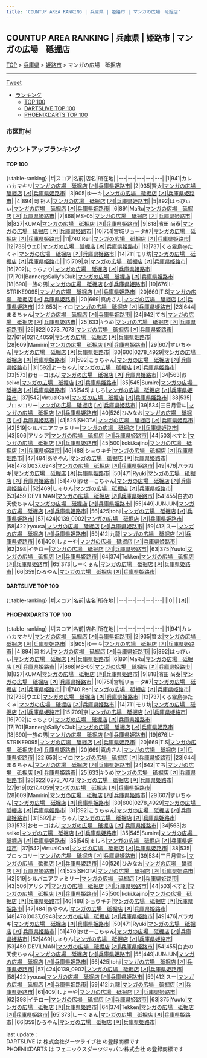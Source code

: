 ```yaml
---
title: 'COUNTUP AREA RANKING | 兵庫県 | 姫路市 | マンガの広場　砥掘店'
---
```

## COUNTUP AREA RANKING | 兵庫県 | 姫路市 | マンガの広場　砥掘店

[TOP](/darts/rank/) > [兵庫県](/darts/rank/兵庫県/) > [姫路市](/darts/rank/兵庫県/姫路市/) > マンガの広場　砥掘店

___

<a href="https://twitter.com/share?ref_src=twsrc%5Etfw" data-text="COUNTUP AREA RANKING | 兵庫県姫路市マンガの広場　砥掘店" class="twitter-share-button" data-hashtags="DARTSLIVE,PHOENIXDARTS,darts,ダーツ" data-show-count="false">Tweet</a>

* [ランキング](#カウントアップランキング)
    * [TOP 100](#top-100)
    * [DARTSLIVE TOP 100](#dartslive-top-100)
    * [PHOENIXDARTS TOP 100](#phoenixdarts-top-100)

### 市区町村

<ul>

</ul>

### カウントアップランキング

#### TOP 100



{:.table-ranking}
|#|スコア|名前|店名|所在地|
|---|---|---|---|---|
|1|941|<span class="rank-name-pd">カレハカマキリ</span>|<a href="/darts/rank/shops/80561.html">マンガの広場　砥掘店</a> <a href="https://vs.phoenixdarts.com/jp/shop/shopDetailInfo/s_80561?s_seq=80561">[↗]</a>|<a href="/darts/rank/兵庫県/姫路市">兵庫県姫路市</a>|
|2|935|<span class="rank-name-pd">賢太</span>|<a href="/darts/rank/shops/80561.html">マンガの広場　砥掘店</a> <a href="https://vs.phoenixdarts.com/jp/shop/shopDetailInfo/s_80561?s_seq=80561">[↗]</a>|<a href="/darts/rank/兵庫県/姫路市">兵庫県姫路市</a>|
|3|905|<span class="rank-name-pd">ゆーキ</span>|<a href="/darts/rank/shops/80561.html">マンガの広場　砥掘店</a> <a href="https://vs.phoenixdarts.com/jp/shop/shopDetailInfo/s_80561?s_seq=80561">[↗]</a>|<a href="/darts/rank/兵庫県/姫路市">兵庫県姫路市</a>|
|4|894|<span class="rank-name-pd">岡 裕人</span>|<a href="/darts/rank/shops/80561.html">マンガの広場　砥掘店</a> <a href="https://vs.phoenixdarts.com/jp/shop/shopDetailInfo/s_80561?s_seq=80561">[↗]</a>|<a href="/darts/rank/兵庫県/姫路市">兵庫県姫路市</a>|
|5|892|<span class="rank-name-pd">はっぴぃぃ</span>|<a href="/darts/rank/shops/80561.html">マンガの広場　砥掘店</a> <a href="https://vs.phoenixdarts.com/jp/shop/shopDetailInfo/s_80561?s_seq=80561">[↗]</a>|<a href="/darts/rank/兵庫県/姫路市">兵庫県姫路市</a>|
|6|891|<span class="rank-name-pd">MaRu</span>|<a href="/darts/rank/shops/80561.html">マンガの広場　砥掘店</a> <a href="https://vs.phoenixdarts.com/jp/shop/shopDetailInfo/s_80561?s_seq=80561">[↗]</a>|<a href="/darts/rank/兵庫県/姫路市">兵庫県姫路市</a>|
|7|868|<span class="rank-name-pd">MS-05</span>|<a href="/darts/rank/shops/80561.html">マンガの広場　砥掘店</a> <a href="https://vs.phoenixdarts.com/jp/shop/shopDetailInfo/s_80561?s_seq=80561">[↗]</a>|<a href="/darts/rank/兵庫県/姫路市">兵庫県姫路市</a>|
|8|827|<span class="rank-name-pd">KUMA</span>|<a href="/darts/rank/shops/80561.html">マンガの広場　砥掘店</a> <a href="https://vs.phoenixdarts.com/jp/shop/shopDetailInfo/s_80561?s_seq=80561">[↗]</a>|<a href="/darts/rank/兵庫県/姫路市">兵庫県姫路市</a>|
|9|818|<span class="rank-name-pd"><span class="pro-icon-pd"></span>濱田 尚泰</span>|<a href="/darts/rank/shops/80561.html">マンガの広場　砥掘店</a> <a href="https://vs.phoenixdarts.com/jp/shop/shopDetailInfo/s_80561?s_seq=80561">[↗]</a>|<a href="/darts/rank/兵庫県/姫路市">兵庫県姫路市</a>|
|10|751|<span class="rank-name-pd">宮城リョータ#7</span>|<a href="/darts/rank/shops/80561.html">マンガの広場　砥掘店</a> <a href="https://vs.phoenixdarts.com/jp/shop/shopDetailInfo/s_80561?s_seq=80561">[↗]</a>|<a href="/darts/rank/兵庫県/姫路市">兵庫県姫路市</a>|
|11|740|<span class="rank-name-pd">Ren</span>|<a href="/darts/rank/shops/80561.html">マンガの広場　砥掘店</a> <a href="https://vs.phoenixdarts.com/jp/shop/shopDetailInfo/s_80561?s_seq=80561">[↗]</a>|<a href="/darts/rank/兵庫県/姫路市">兵庫県姫路市</a>|
|12|738|<span class="rank-name-pd">ウエD</span>|<a href="/darts/rank/shops/80561.html">マンガの広場　砥掘店</a> <a href="https://vs.phoenixdarts.com/jp/shop/shopDetailInfo/s_80561?s_seq=80561">[↗]</a>|<a href="/darts/rank/兵庫県/姫路市">兵庫県姫路市</a>|
|13|737|<span class="rank-name-pd">くろ霧島@たくゃ</span>|<a href="/darts/rank/shops/80561.html">マンガの広場　砥掘店</a> <a href="https://vs.phoenixdarts.com/jp/shop/shopDetailInfo/s_80561?s_seq=80561">[↗]</a>|<a href="/darts/rank/兵庫県/姫路市">兵庫県姫路市</a>|
|14|711|<span class="rank-name-pd">モリ坊</span>|<a href="/darts/rank/shops/80561.html">マンガの広場　砥掘店</a> <a href="https://vs.phoenixdarts.com/jp/shop/shopDetailInfo/s_80561?s_seq=80561">[↗]</a>|<a href="/darts/rank/兵庫県/姫路市">兵庫県姫路市</a>|
|15|709|<span class="rank-name-pd">京</span>|<a href="/darts/rank/shops/80561.html">マンガの広場　砥掘店</a> <a href="https://vs.phoenixdarts.com/jp/shop/shopDetailInfo/s_80561?s_seq=80561">[↗]</a>|<a href="/darts/rank/兵庫県/姫路市">兵庫県姫路市</a>|
|16|702|<span class="rank-name-pd">にっちょり</span>|<a href="/darts/rank/shops/80561.html">マンガの広場　砥掘店</a> <a href="https://vs.phoenixdarts.com/jp/shop/shopDetailInfo/s_80561?s_seq=80561">[↗]</a>|<a href="/darts/rank/兵庫県/姫路市">兵庫県姫路市</a>|
|17|701|<span class="rank-name-pd">Banner@Sally&#x27;sClub</span>|<a href="/darts/rank/shops/80561.html">マンガの広場　砥掘店</a> <a href="https://vs.phoenixdarts.com/jp/shop/shopDetailInfo/s_80561?s_seq=80561">[↗]</a>|<a href="/darts/rank/兵庫県/姫路市">兵庫県姫路市</a>|
|18|690|<span class="rank-name-pd">一族の男</span>|<a href="/darts/rank/shops/80561.html">マンガの広場　砥掘店</a> <a href="https://vs.phoenixdarts.com/jp/shop/shopDetailInfo/s_80561?s_seq=80561">[↗]</a>|<a href="/darts/rank/兵庫県/姫路市">兵庫県姫路市</a>|
|19|676|<span class="rank-name-pd">L-STRIKE9095</span>|<a href="/darts/rank/shops/80561.html">マンガの広場　砥掘店</a> <a href="https://vs.phoenixdarts.com/jp/shop/shopDetailInfo/s_80561?s_seq=80561">[↗]</a>|<a href="/darts/rank/兵庫県/姫路市">兵庫県姫路市</a>|
|20|669|<span class="rank-name-pd">T.S</span>|<a href="/darts/rank/shops/80561.html">マンガの広場　砥掘店</a> <a href="https://vs.phoenixdarts.com/jp/shop/shopDetailInfo/s_80561?s_seq=80561">[↗]</a>|<a href="/darts/rank/兵庫県/姫路市">兵庫県姫路市</a>|
|20|669|<span class="rank-name-pd">真虎さん</span>|<a href="/darts/rank/shops/80561.html">マンガの広場　砥掘店</a> <a href="https://vs.phoenixdarts.com/jp/shop/shopDetailInfo/s_80561?s_seq=80561">[↗]</a>|<a href="/darts/rank/兵庫県/姫路市">兵庫県姫路市</a>|
|22|653|<span class="rank-name-pd">ヒイロ</span>|<a href="/darts/rank/shops/80561.html">マンガの広場　砥掘店</a> <a href="https://vs.phoenixdarts.com/jp/shop/shopDetailInfo/s_80561?s_seq=80561">[↗]</a>|<a href="/darts/rank/兵庫県/姫路市">兵庫県姫路市</a>|
|23|644|<span class="rank-name-pd">まるちゃん</span>|<a href="/darts/rank/shops/80561.html">マンガの広場　砥掘店</a> <a href="https://vs.phoenixdarts.com/jp/shop/shopDetailInfo/s_80561?s_seq=80561">[↗]</a>|<a href="/darts/rank/兵庫県/姫路市">兵庫県姫路市</a>|
|24|642|<span class="rank-name-pd">てち</span>|<a href="/darts/rank/shops/80561.html">マンガの広場　砥掘店</a> <a href="https://vs.phoenixdarts.com/jp/shop/shopDetailInfo/s_80561?s_seq=80561">[↗]</a>|<a href="/darts/rank/兵庫県/姫路市">兵庫県姫路市</a>|
|25|633|<span class="rank-name-pd">#うめ</span>|<a href="/darts/rank/shops/80561.html">マンガの広場　砥掘店</a> <a href="https://vs.phoenixdarts.com/jp/shop/shopDetailInfo/s_80561?s_seq=80561">[↗]</a>|<a href="/darts/rank/兵庫県/姫路市">兵庫県姫路市</a>|
|26|622|<span class="rank-name-pd">0273_7073</span>|<a href="/darts/rank/shops/80561.html">マンガの広場　砥掘店</a> <a href="https://vs.phoenixdarts.com/jp/shop/shopDetailInfo/s_80561?s_seq=80561">[↗]</a>|<a href="/darts/rank/兵庫県/姫路市">兵庫県姫路市</a>|
|27|619|<span class="rank-name-pd">0217_4059</span>|<a href="/darts/rank/shops/80561.html">マンガの広場　砥掘店</a> <a href="https://vs.phoenixdarts.com/jp/shop/shopDetailInfo/s_80561?s_seq=80561">[↗]</a>|<a href="/darts/rank/兵庫県/姫路市">兵庫県姫路市</a>|
|28|609|<span class="rank-name-pd">Mamirin</span>|<a href="/darts/rank/shops/80561.html">マンガの広場　砥掘店</a> <a href="https://vs.phoenixdarts.com/jp/shop/shopDetailInfo/s_80561?s_seq=80561">[↗]</a>|<a href="/darts/rank/兵庫県/姫路市">兵庫県姫路市</a>|
|29|607|<span class="rank-name-pd">すいちゃん</span>|<a href="/darts/rank/shops/80561.html">マンガの広場　砥掘店</a> <a href="https://vs.phoenixdarts.com/jp/shop/shopDetailInfo/s_80561?s_seq=80561">[↗]</a>|<a href="/darts/rank/兵庫県/姫路市">兵庫県姫路市</a>|
|30|600|<span class="rank-name-pd">0278_4929</span>|<a href="/darts/rank/shops/80561.html">マンガの広場　砥掘店</a> <a href="https://vs.phoenixdarts.com/jp/shop/shopDetailInfo/s_80561?s_seq=80561">[↗]</a>|<a href="/darts/rank/兵庫県/姫路市">兵庫県姫路市</a>|
|31|592|<span class="rank-name-pd">こうちゃん</span>|<a href="/darts/rank/shops/80561.html">マンガの広場　砥掘店</a> <a href="https://vs.phoenixdarts.com/jp/shop/shopDetailInfo/s_80561?s_seq=80561">[↗]</a>|<a href="/darts/rank/兵庫県/姫路市">兵庫県姫路市</a>|
|31|592|<span class="rank-name-pd">よーちゃん</span>|<a href="/darts/rank/shops/80561.html">マンガの広場　砥掘店</a> <a href="https://vs.phoenixdarts.com/jp/shop/shopDetailInfo/s_80561?s_seq=80561">[↗]</a>|<a href="/darts/rank/兵庫県/姫路市">兵庫県姫路市</a>|
|33|573|<span class="rank-name-pd">おセーコはん</span>|<a href="/darts/rank/shops/80561.html">マンガの広場　砥掘店</a> <a href="https://vs.phoenixdarts.com/jp/shop/shopDetailInfo/s_80561?s_seq=80561">[↗]</a>|<a href="/darts/rank/兵庫県/姫路市">兵庫県姫路市</a>|
|34|563|<span class="rank-name-pd">おseiko</span>|<a href="/darts/rank/shops/80561.html">マンガの広場　砥掘店</a> <a href="https://vs.phoenixdarts.com/jp/shop/shopDetailInfo/s_80561?s_seq=80561">[↗]</a>|<a href="/darts/rank/兵庫県/姫路市">兵庫県姫路市</a>|
|35|545|<span class="rank-name-pd">Sumire</span>|<a href="/darts/rank/shops/80561.html">マンガの広場　砥掘店</a> <a href="https://vs.phoenixdarts.com/jp/shop/shopDetailInfo/s_80561?s_seq=80561">[↗]</a>|<a href="/darts/rank/兵庫県/姫路市">兵庫県姫路市</a>|
|35|545|<span class="rank-name-pd">ましろ</span>|<a href="/darts/rank/shops/80561.html">マンガの広場　砥掘店</a> <a href="https://vs.phoenixdarts.com/jp/shop/shopDetailInfo/s_80561?s_seq=80561">[↗]</a>|<a href="/darts/rank/兵庫県/姫路市">兵庫県姫路市</a>|
|37|542|<span class="rank-name-pd">VirtualCard</span>|<a href="/darts/rank/shops/80561.html">マンガの広場　砥掘店</a> <a href="https://vs.phoenixdarts.com/jp/shop/shopDetailInfo/s_80561?s_seq=80561">[↗]</a>|<a href="/darts/rank/兵庫県/姫路市">兵庫県姫路市</a>|
|38|535|<span class="rank-name-pd">ブロッコリー</span>|<a href="/darts/rank/shops/80561.html">マンガの広場　砥掘店</a> <a href="https://vs.phoenixdarts.com/jp/shop/shopDetailInfo/s_80561?s_seq=80561">[↗]</a>|<a href="/darts/rank/兵庫県/姫路市">兵庫県姫路市</a>|
|39|534|<span class="rank-name-pd">三日月雷斗</span>|<a href="/darts/rank/shops/80561.html">マンガの広場　砥掘店</a> <a href="https://vs.phoenixdarts.com/jp/shop/shopDetailInfo/s_80561?s_seq=80561">[↗]</a>|<a href="/darts/rank/兵庫県/姫路市">兵庫県姫路市</a>|
|40|526|<span class="rank-name-pd">ひみなお</span>|<a href="/darts/rank/shops/80561.html">マンガの広場　砥掘店</a> <a href="https://vs.phoenixdarts.com/jp/shop/shopDetailInfo/s_80561?s_seq=80561">[↗]</a>|<a href="/darts/rank/兵庫県/姫路市">兵庫県姫路市</a>|
|41|525|<span class="rank-name-pd">SHOTA</span>|<a href="/darts/rank/shops/80561.html">マンガの広場　砥掘店</a> <a href="https://vs.phoenixdarts.com/jp/shop/shopDetailInfo/s_80561?s_seq=80561">[↗]</a>|<a href="/darts/rank/兵庫県/姫路市">兵庫県姫路市</a>|
|42|519|<span class="rank-name-pd">シルバニアファミリー</span>|<a href="/darts/rank/shops/80561.html">マンガの広場　砥掘店</a> <a href="https://vs.phoenixdarts.com/jp/shop/shopDetailInfo/s_80561?s_seq=80561">[↗]</a>|<a href="/darts/rank/兵庫県/姫路市">兵庫県姫路市</a>|
|43|506|<span class="rank-name-pd">アリシア</span>|<a href="/darts/rank/shops/80561.html">マンガの広場　砥掘店</a> <a href="https://vs.phoenixdarts.com/jp/shop/shopDetailInfo/s_80561?s_seq=80561">[↗]</a>|<a href="/darts/rank/兵庫県/姫路市">兵庫県姫路市</a>|
|44|503|<span class="rank-name-pd">べすと</span>|<a href="/darts/rank/shops/80561.html">マンガの広場　砥掘店</a> <a href="https://vs.phoenixdarts.com/jp/shop/shopDetailInfo/s_80561?s_seq=80561">[↗]</a>|<a href="/darts/rank/兵庫県/姫路市">兵庫県姫路市</a>|
|45|500|<span class="rank-name-pd">koki.kajino</span>|<a href="/darts/rank/shops/80561.html">マンガの広場　砥掘店</a> <a href="https://vs.phoenixdarts.com/jp/shop/shopDetailInfo/s_80561?s_seq=80561">[↗]</a>|<a href="/darts/rank/兵庫県/姫路市">兵庫県姫路市</a>|
|46|488|<span class="rank-name-pd">ショウキチ</span>|<a href="/darts/rank/shops/80561.html">マンガの広場　砥掘店</a> <a href="https://vs.phoenixdarts.com/jp/shop/shopDetailInfo/s_80561?s_seq=80561">[↗]</a>|<a href="/darts/rank/兵庫県/姫路市">兵庫県姫路市</a>|
|47|484|<span class="rank-name-pd">あややん</span>|<a href="/darts/rank/shops/80561.html">マンガの広場　砥掘店</a> <a href="https://vs.phoenixdarts.com/jp/shop/shopDetailInfo/s_80561?s_seq=80561">[↗]</a>|<a href="/darts/rank/兵庫県/姫路市">兵庫県姫路市</a>|
|48|478|<span class="rank-name-pd">0037_6948</span>|<a href="/darts/rank/shops/80561.html">マンガの広場　砥掘店</a> <a href="https://vs.phoenixdarts.com/jp/shop/shopDetailInfo/s_80561?s_seq=80561">[↗]</a>|<a href="/darts/rank/兵庫県/姫路市">兵庫県姫路市</a>|
|49|476|<span class="rank-name-pd">バラガキ</span>|<a href="/darts/rank/shops/80561.html">マンガの広場　砥掘店</a> <a href="https://vs.phoenixdarts.com/jp/shop/shopDetailInfo/s_80561?s_seq=80561">[↗]</a>|<a href="/darts/rank/兵庫県/姫路市">兵庫県姫路市</a>|
|50|471|<span class="rank-name-pd">Ryuki</span>|<a href="/darts/rank/shops/80561.html">マンガの広場　砥掘店</a> <a href="https://vs.phoenixdarts.com/jp/shop/shopDetailInfo/s_80561?s_seq=80561">[↗]</a>|<a href="/darts/rank/兵庫県/姫路市">兵庫県姫路市</a>|
|51|470|<span class="rank-name-pd">おせーこちゃん</span>|<a href="/darts/rank/shops/80561.html">マンガの広場　砥掘店</a> <a href="https://vs.phoenixdarts.com/jp/shop/shopDetailInfo/s_80561?s_seq=80561">[↗]</a>|<a href="/darts/rank/兵庫県/姫路市">兵庫県姫路市</a>|
|52|469|<span class="rank-name-pd">しゅりん</span>|<a href="/darts/rank/shops/80561.html">マンガの広場　砥掘店</a> <a href="https://vs.phoenixdarts.com/jp/shop/shopDetailInfo/s_80561?s_seq=80561">[↗]</a>|<a href="/darts/rank/兵庫県/姫路市">兵庫県姫路市</a>|
|53|459|<span class="rank-name-pd">DEVILMAN</span>|<a href="/darts/rank/shops/80561.html">マンガの広場　砥掘店</a> <a href="https://vs.phoenixdarts.com/jp/shop/shopDetailInfo/s_80561?s_seq=80561">[↗]</a>|<a href="/darts/rank/兵庫県/姫路市">兵庫県姫路市</a>|
|54|455|<span class="rank-name-pd">白衣の天使ちゃん</span>|<a href="/darts/rank/shops/80561.html">マンガの広場　砥掘店</a> <a href="https://vs.phoenixdarts.com/jp/shop/shopDetailInfo/s_80561?s_seq=80561">[↗]</a>|<a href="/darts/rank/兵庫県/姫路市">兵庫県姫路市</a>|
|55|449|<span class="rank-name-pd">JUNJUN</span>|<a href="/darts/rank/shops/80561.html">マンガの広場　砥掘店</a> <a href="https://vs.phoenixdarts.com/jp/shop/shopDetailInfo/s_80561?s_seq=80561">[↗]</a>|<a href="/darts/rank/兵庫県/姫路市">兵庫県姫路市</a>|
|56|425|<span class="rank-name-pd">tohji</span>|<a href="/darts/rank/shops/80561.html">マンガの広場　砥掘店</a> <a href="https://vs.phoenixdarts.com/jp/shop/shopDetailInfo/s_80561?s_seq=80561">[↗]</a>|<a href="/darts/rank/兵庫県/姫路市">兵庫県姫路市</a>|
|57|424|<span class="rank-name-pd">0139_0902</span>|<a href="/darts/rank/shops/80561.html">マンガの広場　砥掘店</a> <a href="https://vs.phoenixdarts.com/jp/shop/shopDetailInfo/s_80561?s_seq=80561">[↗]</a>|<a href="/darts/rank/兵庫県/姫路市">兵庫県姫路市</a>|
|58|422|<span class="rank-name-pd">ryousa</span>|<a href="/darts/rank/shops/80561.html">マンガの広場　砥掘店</a> <a href="https://vs.phoenixdarts.com/jp/shop/shopDetailInfo/s_80561?s_seq=80561">[↗]</a>|<a href="/darts/rank/兵庫県/姫路市">兵庫県姫路市</a>|
|59|412|<span class="rank-name-pd">スー</span>|<a href="/darts/rank/shops/80561.html">マンガの広場　砥掘店</a> <a href="https://vs.phoenixdarts.com/jp/shop/shopDetailInfo/s_80561?s_seq=80561">[↗]</a>|<a href="/darts/rank/兵庫県/姫路市">兵庫県姫路市</a>|
|59|412|<span class="rank-name-pd">九龍</span>|<a href="/darts/rank/shops/80561.html">マンガの広場　砥掘店</a> <a href="https://vs.phoenixdarts.com/jp/shop/shopDetailInfo/s_80561?s_seq=80561">[↗]</a>|<a href="/darts/rank/兵庫県/姫路市">兵庫県姫路市</a>|
|61|409|<span class="rank-name-pd">しょーや</span>|<a href="/darts/rank/shops/80561.html">マンガの広場　砥掘店</a> <a href="https://vs.phoenixdarts.com/jp/shop/shopDetailInfo/s_80561?s_seq=80561">[↗]</a>|<a href="/darts/rank/兵庫県/姫路市">兵庫県姫路市</a>|
|62|398|<span class="rank-name-pd">イチロー</span>|<a href="/darts/rank/shops/80561.html">マンガの広場　砥掘店</a> <a href="https://vs.phoenixdarts.com/jp/shop/shopDetailInfo/s_80561?s_seq=80561">[↗]</a>|<a href="/darts/rank/兵庫県/姫路市">兵庫県姫路市</a>|
|63|375|<span class="rank-name-pd">Yuuto</span>|<a href="/darts/rank/shops/80561.html">マンガの広場　砥掘店</a> <a href="https://vs.phoenixdarts.com/jp/shop/shopDetailInfo/s_80561?s_seq=80561">[↗]</a>|<a href="/darts/rank/兵庫県/姫路市">兵庫県姫路市</a>|
|64|374|<span class="rank-name-pd">Tekken</span>|<a href="/darts/rank/shops/80561.html">マンガの広場　砥掘店</a> <a href="https://vs.phoenixdarts.com/jp/shop/shopDetailInfo/s_80561?s_seq=80561">[↗]</a>|<a href="/darts/rank/兵庫県/姫路市">兵庫県姫路市</a>|
|65|373|<span class="rank-name-pd">しーくぁん</span>|<a href="/darts/rank/shops/80561.html">マンガの広場　砥掘店</a> <a href="https://vs.phoenixdarts.com/jp/shop/shopDetailInfo/s_80561?s_seq=80561">[↗]</a>|<a href="/darts/rank/兵庫県/姫路市">兵庫県姫路市</a>|
|66|359|<span class="rank-name-pd">ひろやん</span>|<a href="/darts/rank/shops/80561.html">マンガの広場　砥掘店</a> <a href="https://vs.phoenixdarts.com/jp/shop/shopDetailInfo/s_80561?s_seq=80561">[↗]</a>|<a href="/darts/rank/兵庫県/姫路市">兵庫県姫路市</a>|


#### DARTSLIVE TOP 100



{:.table-ranking}
|#|スコア|名前|店名|所在地|
|---|---|---|---|---|
||0|<span class="rank-name-dl"> </span>|<a href="/darts/rank/shops/.html"></a> <a href="">[↗]</a>|<a href="/darts/rank//"></a>|


#### PHOENIXDARTS TOP 100



{:.table-ranking}
|#|スコア|名前|店名|所在地|
|---|---|---|---|---|
|1|941|<span class="rank-name-pd">カレハカマキリ</span>|<a href="/darts/rank/shops/80561.html">マンガの広場　砥掘店</a> <a href="https://vs.phoenixdarts.com/jp/shop/shopDetailInfo/s_80561?s_seq=80561">[↗]</a>|<a href="/darts/rank/兵庫県/姫路市">兵庫県姫路市</a>|
|2|935|<span class="rank-name-pd">賢太</span>|<a href="/darts/rank/shops/80561.html">マンガの広場　砥掘店</a> <a href="https://vs.phoenixdarts.com/jp/shop/shopDetailInfo/s_80561?s_seq=80561">[↗]</a>|<a href="/darts/rank/兵庫県/姫路市">兵庫県姫路市</a>|
|3|905|<span class="rank-name-pd">ゆーキ</span>|<a href="/darts/rank/shops/80561.html">マンガの広場　砥掘店</a> <a href="https://vs.phoenixdarts.com/jp/shop/shopDetailInfo/s_80561?s_seq=80561">[↗]</a>|<a href="/darts/rank/兵庫県/姫路市">兵庫県姫路市</a>|
|4|894|<span class="rank-name-pd">岡 裕人</span>|<a href="/darts/rank/shops/80561.html">マンガの広場　砥掘店</a> <a href="https://vs.phoenixdarts.com/jp/shop/shopDetailInfo/s_80561?s_seq=80561">[↗]</a>|<a href="/darts/rank/兵庫県/姫路市">兵庫県姫路市</a>|
|5|892|<span class="rank-name-pd">はっぴぃぃ</span>|<a href="/darts/rank/shops/80561.html">マンガの広場　砥掘店</a> <a href="https://vs.phoenixdarts.com/jp/shop/shopDetailInfo/s_80561?s_seq=80561">[↗]</a>|<a href="/darts/rank/兵庫県/姫路市">兵庫県姫路市</a>|
|6|891|<span class="rank-name-pd">MaRu</span>|<a href="/darts/rank/shops/80561.html">マンガの広場　砥掘店</a> <a href="https://vs.phoenixdarts.com/jp/shop/shopDetailInfo/s_80561?s_seq=80561">[↗]</a>|<a href="/darts/rank/兵庫県/姫路市">兵庫県姫路市</a>|
|7|868|<span class="rank-name-pd">MS-05</span>|<a href="/darts/rank/shops/80561.html">マンガの広場　砥掘店</a> <a href="https://vs.phoenixdarts.com/jp/shop/shopDetailInfo/s_80561?s_seq=80561">[↗]</a>|<a href="/darts/rank/兵庫県/姫路市">兵庫県姫路市</a>|
|8|827|<span class="rank-name-pd">KUMA</span>|<a href="/darts/rank/shops/80561.html">マンガの広場　砥掘店</a> <a href="https://vs.phoenixdarts.com/jp/shop/shopDetailInfo/s_80561?s_seq=80561">[↗]</a>|<a href="/darts/rank/兵庫県/姫路市">兵庫県姫路市</a>|
|9|818|<span class="rank-name-pd"><span class="pro-icon-pd"></span>濱田 尚泰</span>|<a href="/darts/rank/shops/80561.html">マンガの広場　砥掘店</a> <a href="https://vs.phoenixdarts.com/jp/shop/shopDetailInfo/s_80561?s_seq=80561">[↗]</a>|<a href="/darts/rank/兵庫県/姫路市">兵庫県姫路市</a>|
|10|751|<span class="rank-name-pd">宮城リョータ#7</span>|<a href="/darts/rank/shops/80561.html">マンガの広場　砥掘店</a> <a href="https://vs.phoenixdarts.com/jp/shop/shopDetailInfo/s_80561?s_seq=80561">[↗]</a>|<a href="/darts/rank/兵庫県/姫路市">兵庫県姫路市</a>|
|11|740|<span class="rank-name-pd">Ren</span>|<a href="/darts/rank/shops/80561.html">マンガの広場　砥掘店</a> <a href="https://vs.phoenixdarts.com/jp/shop/shopDetailInfo/s_80561?s_seq=80561">[↗]</a>|<a href="/darts/rank/兵庫県/姫路市">兵庫県姫路市</a>|
|12|738|<span class="rank-name-pd">ウエD</span>|<a href="/darts/rank/shops/80561.html">マンガの広場　砥掘店</a> <a href="https://vs.phoenixdarts.com/jp/shop/shopDetailInfo/s_80561?s_seq=80561">[↗]</a>|<a href="/darts/rank/兵庫県/姫路市">兵庫県姫路市</a>|
|13|737|<span class="rank-name-pd">くろ霧島@たくゃ</span>|<a href="/darts/rank/shops/80561.html">マンガの広場　砥掘店</a> <a href="https://vs.phoenixdarts.com/jp/shop/shopDetailInfo/s_80561?s_seq=80561">[↗]</a>|<a href="/darts/rank/兵庫県/姫路市">兵庫県姫路市</a>|
|14|711|<span class="rank-name-pd">モリ坊</span>|<a href="/darts/rank/shops/80561.html">マンガの広場　砥掘店</a> <a href="https://vs.phoenixdarts.com/jp/shop/shopDetailInfo/s_80561?s_seq=80561">[↗]</a>|<a href="/darts/rank/兵庫県/姫路市">兵庫県姫路市</a>|
|15|709|<span class="rank-name-pd">京</span>|<a href="/darts/rank/shops/80561.html">マンガの広場　砥掘店</a> <a href="https://vs.phoenixdarts.com/jp/shop/shopDetailInfo/s_80561?s_seq=80561">[↗]</a>|<a href="/darts/rank/兵庫県/姫路市">兵庫県姫路市</a>|
|16|702|<span class="rank-name-pd">にっちょり</span>|<a href="/darts/rank/shops/80561.html">マンガの広場　砥掘店</a> <a href="https://vs.phoenixdarts.com/jp/shop/shopDetailInfo/s_80561?s_seq=80561">[↗]</a>|<a href="/darts/rank/兵庫県/姫路市">兵庫県姫路市</a>|
|17|701|<span class="rank-name-pd">Banner@Sally&#x27;sClub</span>|<a href="/darts/rank/shops/80561.html">マンガの広場　砥掘店</a> <a href="https://vs.phoenixdarts.com/jp/shop/shopDetailInfo/s_80561?s_seq=80561">[↗]</a>|<a href="/darts/rank/兵庫県/姫路市">兵庫県姫路市</a>|
|18|690|<span class="rank-name-pd">一族の男</span>|<a href="/darts/rank/shops/80561.html">マンガの広場　砥掘店</a> <a href="https://vs.phoenixdarts.com/jp/shop/shopDetailInfo/s_80561?s_seq=80561">[↗]</a>|<a href="/darts/rank/兵庫県/姫路市">兵庫県姫路市</a>|
|19|676|<span class="rank-name-pd">L-STRIKE9095</span>|<a href="/darts/rank/shops/80561.html">マンガの広場　砥掘店</a> <a href="https://vs.phoenixdarts.com/jp/shop/shopDetailInfo/s_80561?s_seq=80561">[↗]</a>|<a href="/darts/rank/兵庫県/姫路市">兵庫県姫路市</a>|
|20|669|<span class="rank-name-pd">T.S</span>|<a href="/darts/rank/shops/80561.html">マンガの広場　砥掘店</a> <a href="https://vs.phoenixdarts.com/jp/shop/shopDetailInfo/s_80561?s_seq=80561">[↗]</a>|<a href="/darts/rank/兵庫県/姫路市">兵庫県姫路市</a>|
|20|669|<span class="rank-name-pd">真虎さん</span>|<a href="/darts/rank/shops/80561.html">マンガの広場　砥掘店</a> <a href="https://vs.phoenixdarts.com/jp/shop/shopDetailInfo/s_80561?s_seq=80561">[↗]</a>|<a href="/darts/rank/兵庫県/姫路市">兵庫県姫路市</a>|
|22|653|<span class="rank-name-pd">ヒイロ</span>|<a href="/darts/rank/shops/80561.html">マンガの広場　砥掘店</a> <a href="https://vs.phoenixdarts.com/jp/shop/shopDetailInfo/s_80561?s_seq=80561">[↗]</a>|<a href="/darts/rank/兵庫県/姫路市">兵庫県姫路市</a>|
|23|644|<span class="rank-name-pd">まるちゃん</span>|<a href="/darts/rank/shops/80561.html">マンガの広場　砥掘店</a> <a href="https://vs.phoenixdarts.com/jp/shop/shopDetailInfo/s_80561?s_seq=80561">[↗]</a>|<a href="/darts/rank/兵庫県/姫路市">兵庫県姫路市</a>|
|24|642|<span class="rank-name-pd">てち</span>|<a href="/darts/rank/shops/80561.html">マンガの広場　砥掘店</a> <a href="https://vs.phoenixdarts.com/jp/shop/shopDetailInfo/s_80561?s_seq=80561">[↗]</a>|<a href="/darts/rank/兵庫県/姫路市">兵庫県姫路市</a>|
|25|633|<span class="rank-name-pd">#うめ</span>|<a href="/darts/rank/shops/80561.html">マンガの広場　砥掘店</a> <a href="https://vs.phoenixdarts.com/jp/shop/shopDetailInfo/s_80561?s_seq=80561">[↗]</a>|<a href="/darts/rank/兵庫県/姫路市">兵庫県姫路市</a>|
|26|622|<span class="rank-name-pd">0273_7073</span>|<a href="/darts/rank/shops/80561.html">マンガの広場　砥掘店</a> <a href="https://vs.phoenixdarts.com/jp/shop/shopDetailInfo/s_80561?s_seq=80561">[↗]</a>|<a href="/darts/rank/兵庫県/姫路市">兵庫県姫路市</a>|
|27|619|<span class="rank-name-pd">0217_4059</span>|<a href="/darts/rank/shops/80561.html">マンガの広場　砥掘店</a> <a href="https://vs.phoenixdarts.com/jp/shop/shopDetailInfo/s_80561?s_seq=80561">[↗]</a>|<a href="/darts/rank/兵庫県/姫路市">兵庫県姫路市</a>|
|28|609|<span class="rank-name-pd">Mamirin</span>|<a href="/darts/rank/shops/80561.html">マンガの広場　砥掘店</a> <a href="https://vs.phoenixdarts.com/jp/shop/shopDetailInfo/s_80561?s_seq=80561">[↗]</a>|<a href="/darts/rank/兵庫県/姫路市">兵庫県姫路市</a>|
|29|607|<span class="rank-name-pd">すいちゃん</span>|<a href="/darts/rank/shops/80561.html">マンガの広場　砥掘店</a> <a href="https://vs.phoenixdarts.com/jp/shop/shopDetailInfo/s_80561?s_seq=80561">[↗]</a>|<a href="/darts/rank/兵庫県/姫路市">兵庫県姫路市</a>|
|30|600|<span class="rank-name-pd">0278_4929</span>|<a href="/darts/rank/shops/80561.html">マンガの広場　砥掘店</a> <a href="https://vs.phoenixdarts.com/jp/shop/shopDetailInfo/s_80561?s_seq=80561">[↗]</a>|<a href="/darts/rank/兵庫県/姫路市">兵庫県姫路市</a>|
|31|592|<span class="rank-name-pd">こうちゃん</span>|<a href="/darts/rank/shops/80561.html">マンガの広場　砥掘店</a> <a href="https://vs.phoenixdarts.com/jp/shop/shopDetailInfo/s_80561?s_seq=80561">[↗]</a>|<a href="/darts/rank/兵庫県/姫路市">兵庫県姫路市</a>|
|31|592|<span class="rank-name-pd">よーちゃん</span>|<a href="/darts/rank/shops/80561.html">マンガの広場　砥掘店</a> <a href="https://vs.phoenixdarts.com/jp/shop/shopDetailInfo/s_80561?s_seq=80561">[↗]</a>|<a href="/darts/rank/兵庫県/姫路市">兵庫県姫路市</a>|
|33|573|<span class="rank-name-pd">おセーコはん</span>|<a href="/darts/rank/shops/80561.html">マンガの広場　砥掘店</a> <a href="https://vs.phoenixdarts.com/jp/shop/shopDetailInfo/s_80561?s_seq=80561">[↗]</a>|<a href="/darts/rank/兵庫県/姫路市">兵庫県姫路市</a>|
|34|563|<span class="rank-name-pd">おseiko</span>|<a href="/darts/rank/shops/80561.html">マンガの広場　砥掘店</a> <a href="https://vs.phoenixdarts.com/jp/shop/shopDetailInfo/s_80561?s_seq=80561">[↗]</a>|<a href="/darts/rank/兵庫県/姫路市">兵庫県姫路市</a>|
|35|545|<span class="rank-name-pd">Sumire</span>|<a href="/darts/rank/shops/80561.html">マンガの広場　砥掘店</a> <a href="https://vs.phoenixdarts.com/jp/shop/shopDetailInfo/s_80561?s_seq=80561">[↗]</a>|<a href="/darts/rank/兵庫県/姫路市">兵庫県姫路市</a>|
|35|545|<span class="rank-name-pd">ましろ</span>|<a href="/darts/rank/shops/80561.html">マンガの広場　砥掘店</a> <a href="https://vs.phoenixdarts.com/jp/shop/shopDetailInfo/s_80561?s_seq=80561">[↗]</a>|<a href="/darts/rank/兵庫県/姫路市">兵庫県姫路市</a>|
|37|542|<span class="rank-name-pd">VirtualCard</span>|<a href="/darts/rank/shops/80561.html">マンガの広場　砥掘店</a> <a href="https://vs.phoenixdarts.com/jp/shop/shopDetailInfo/s_80561?s_seq=80561">[↗]</a>|<a href="/darts/rank/兵庫県/姫路市">兵庫県姫路市</a>|
|38|535|<span class="rank-name-pd">ブロッコリー</span>|<a href="/darts/rank/shops/80561.html">マンガの広場　砥掘店</a> <a href="https://vs.phoenixdarts.com/jp/shop/shopDetailInfo/s_80561?s_seq=80561">[↗]</a>|<a href="/darts/rank/兵庫県/姫路市">兵庫県姫路市</a>|
|39|534|<span class="rank-name-pd">三日月雷斗</span>|<a href="/darts/rank/shops/80561.html">マンガの広場　砥掘店</a> <a href="https://vs.phoenixdarts.com/jp/shop/shopDetailInfo/s_80561?s_seq=80561">[↗]</a>|<a href="/darts/rank/兵庫県/姫路市">兵庫県姫路市</a>|
|40|526|<span class="rank-name-pd">ひみなお</span>|<a href="/darts/rank/shops/80561.html">マンガの広場　砥掘店</a> <a href="https://vs.phoenixdarts.com/jp/shop/shopDetailInfo/s_80561?s_seq=80561">[↗]</a>|<a href="/darts/rank/兵庫県/姫路市">兵庫県姫路市</a>|
|41|525|<span class="rank-name-pd">SHOTA</span>|<a href="/darts/rank/shops/80561.html">マンガの広場　砥掘店</a> <a href="https://vs.phoenixdarts.com/jp/shop/shopDetailInfo/s_80561?s_seq=80561">[↗]</a>|<a href="/darts/rank/兵庫県/姫路市">兵庫県姫路市</a>|
|42|519|<span class="rank-name-pd">シルバニアファミリー</span>|<a href="/darts/rank/shops/80561.html">マンガの広場　砥掘店</a> <a href="https://vs.phoenixdarts.com/jp/shop/shopDetailInfo/s_80561?s_seq=80561">[↗]</a>|<a href="/darts/rank/兵庫県/姫路市">兵庫県姫路市</a>|
|43|506|<span class="rank-name-pd">アリシア</span>|<a href="/darts/rank/shops/80561.html">マンガの広場　砥掘店</a> <a href="https://vs.phoenixdarts.com/jp/shop/shopDetailInfo/s_80561?s_seq=80561">[↗]</a>|<a href="/darts/rank/兵庫県/姫路市">兵庫県姫路市</a>|
|44|503|<span class="rank-name-pd">べすと</span>|<a href="/darts/rank/shops/80561.html">マンガの広場　砥掘店</a> <a href="https://vs.phoenixdarts.com/jp/shop/shopDetailInfo/s_80561?s_seq=80561">[↗]</a>|<a href="/darts/rank/兵庫県/姫路市">兵庫県姫路市</a>|
|45|500|<span class="rank-name-pd">koki.kajino</span>|<a href="/darts/rank/shops/80561.html">マンガの広場　砥掘店</a> <a href="https://vs.phoenixdarts.com/jp/shop/shopDetailInfo/s_80561?s_seq=80561">[↗]</a>|<a href="/darts/rank/兵庫県/姫路市">兵庫県姫路市</a>|
|46|488|<span class="rank-name-pd">ショウキチ</span>|<a href="/darts/rank/shops/80561.html">マンガの広場　砥掘店</a> <a href="https://vs.phoenixdarts.com/jp/shop/shopDetailInfo/s_80561?s_seq=80561">[↗]</a>|<a href="/darts/rank/兵庫県/姫路市">兵庫県姫路市</a>|
|47|484|<span class="rank-name-pd">あややん</span>|<a href="/darts/rank/shops/80561.html">マンガの広場　砥掘店</a> <a href="https://vs.phoenixdarts.com/jp/shop/shopDetailInfo/s_80561?s_seq=80561">[↗]</a>|<a href="/darts/rank/兵庫県/姫路市">兵庫県姫路市</a>|
|48|478|<span class="rank-name-pd">0037_6948</span>|<a href="/darts/rank/shops/80561.html">マンガの広場　砥掘店</a> <a href="https://vs.phoenixdarts.com/jp/shop/shopDetailInfo/s_80561?s_seq=80561">[↗]</a>|<a href="/darts/rank/兵庫県/姫路市">兵庫県姫路市</a>|
|49|476|<span class="rank-name-pd">バラガキ</span>|<a href="/darts/rank/shops/80561.html">マンガの広場　砥掘店</a> <a href="https://vs.phoenixdarts.com/jp/shop/shopDetailInfo/s_80561?s_seq=80561">[↗]</a>|<a href="/darts/rank/兵庫県/姫路市">兵庫県姫路市</a>|
|50|471|<span class="rank-name-pd">Ryuki</span>|<a href="/darts/rank/shops/80561.html">マンガの広場　砥掘店</a> <a href="https://vs.phoenixdarts.com/jp/shop/shopDetailInfo/s_80561?s_seq=80561">[↗]</a>|<a href="/darts/rank/兵庫県/姫路市">兵庫県姫路市</a>|
|51|470|<span class="rank-name-pd">おせーこちゃん</span>|<a href="/darts/rank/shops/80561.html">マンガの広場　砥掘店</a> <a href="https://vs.phoenixdarts.com/jp/shop/shopDetailInfo/s_80561?s_seq=80561">[↗]</a>|<a href="/darts/rank/兵庫県/姫路市">兵庫県姫路市</a>|
|52|469|<span class="rank-name-pd">しゅりん</span>|<a href="/darts/rank/shops/80561.html">マンガの広場　砥掘店</a> <a href="https://vs.phoenixdarts.com/jp/shop/shopDetailInfo/s_80561?s_seq=80561">[↗]</a>|<a href="/darts/rank/兵庫県/姫路市">兵庫県姫路市</a>|
|53|459|<span class="rank-name-pd">DEVILMAN</span>|<a href="/darts/rank/shops/80561.html">マンガの広場　砥掘店</a> <a href="https://vs.phoenixdarts.com/jp/shop/shopDetailInfo/s_80561?s_seq=80561">[↗]</a>|<a href="/darts/rank/兵庫県/姫路市">兵庫県姫路市</a>|
|54|455|<span class="rank-name-pd">白衣の天使ちゃん</span>|<a href="/darts/rank/shops/80561.html">マンガの広場　砥掘店</a> <a href="https://vs.phoenixdarts.com/jp/shop/shopDetailInfo/s_80561?s_seq=80561">[↗]</a>|<a href="/darts/rank/兵庫県/姫路市">兵庫県姫路市</a>|
|55|449|<span class="rank-name-pd">JUNJUN</span>|<a href="/darts/rank/shops/80561.html">マンガの広場　砥掘店</a> <a href="https://vs.phoenixdarts.com/jp/shop/shopDetailInfo/s_80561?s_seq=80561">[↗]</a>|<a href="/darts/rank/兵庫県/姫路市">兵庫県姫路市</a>|
|56|425|<span class="rank-name-pd">tohji</span>|<a href="/darts/rank/shops/80561.html">マンガの広場　砥掘店</a> <a href="https://vs.phoenixdarts.com/jp/shop/shopDetailInfo/s_80561?s_seq=80561">[↗]</a>|<a href="/darts/rank/兵庫県/姫路市">兵庫県姫路市</a>|
|57|424|<span class="rank-name-pd">0139_0902</span>|<a href="/darts/rank/shops/80561.html">マンガの広場　砥掘店</a> <a href="https://vs.phoenixdarts.com/jp/shop/shopDetailInfo/s_80561?s_seq=80561">[↗]</a>|<a href="/darts/rank/兵庫県/姫路市">兵庫県姫路市</a>|
|58|422|<span class="rank-name-pd">ryousa</span>|<a href="/darts/rank/shops/80561.html">マンガの広場　砥掘店</a> <a href="https://vs.phoenixdarts.com/jp/shop/shopDetailInfo/s_80561?s_seq=80561">[↗]</a>|<a href="/darts/rank/兵庫県/姫路市">兵庫県姫路市</a>|
|59|412|<span class="rank-name-pd">スー</span>|<a href="/darts/rank/shops/80561.html">マンガの広場　砥掘店</a> <a href="https://vs.phoenixdarts.com/jp/shop/shopDetailInfo/s_80561?s_seq=80561">[↗]</a>|<a href="/darts/rank/兵庫県/姫路市">兵庫県姫路市</a>|
|59|412|<span class="rank-name-pd">九龍</span>|<a href="/darts/rank/shops/80561.html">マンガの広場　砥掘店</a> <a href="https://vs.phoenixdarts.com/jp/shop/shopDetailInfo/s_80561?s_seq=80561">[↗]</a>|<a href="/darts/rank/兵庫県/姫路市">兵庫県姫路市</a>|
|61|409|<span class="rank-name-pd">しょーや</span>|<a href="/darts/rank/shops/80561.html">マンガの広場　砥掘店</a> <a href="https://vs.phoenixdarts.com/jp/shop/shopDetailInfo/s_80561?s_seq=80561">[↗]</a>|<a href="/darts/rank/兵庫県/姫路市">兵庫県姫路市</a>|
|62|398|<span class="rank-name-pd">イチロー</span>|<a href="/darts/rank/shops/80561.html">マンガの広場　砥掘店</a> <a href="https://vs.phoenixdarts.com/jp/shop/shopDetailInfo/s_80561?s_seq=80561">[↗]</a>|<a href="/darts/rank/兵庫県/姫路市">兵庫県姫路市</a>|
|63|375|<span class="rank-name-pd">Yuuto</span>|<a href="/darts/rank/shops/80561.html">マンガの広場　砥掘店</a> <a href="https://vs.phoenixdarts.com/jp/shop/shopDetailInfo/s_80561?s_seq=80561">[↗]</a>|<a href="/darts/rank/兵庫県/姫路市">兵庫県姫路市</a>|
|64|374|<span class="rank-name-pd">Tekken</span>|<a href="/darts/rank/shops/80561.html">マンガの広場　砥掘店</a> <a href="https://vs.phoenixdarts.com/jp/shop/shopDetailInfo/s_80561?s_seq=80561">[↗]</a>|<a href="/darts/rank/兵庫県/姫路市">兵庫県姫路市</a>|
|65|373|<span class="rank-name-pd">しーくぁん</span>|<a href="/darts/rank/shops/80561.html">マンガの広場　砥掘店</a> <a href="https://vs.phoenixdarts.com/jp/shop/shopDetailInfo/s_80561?s_seq=80561">[↗]</a>|<a href="/darts/rank/兵庫県/姫路市">兵庫県姫路市</a>|
|66|359|<span class="rank-name-pd">ひろやん</span>|<a href="/darts/rank/shops/80561.html">マンガの広場　砥掘店</a> <a href="https://vs.phoenixdarts.com/jp/shop/shopDetailInfo/s_80561?s_seq=80561">[↗]</a>|<a href="/darts/rank/兵庫県/姫路市">兵庫県姫路市</a>|


<div class="footer border-top border-gray-light mt-5 pt-3 text-right text-gray">
    last update : <span style="font-weight: italic" id="foot_last_modified"></span><br />
    DARTSLIVE は 株式会社ダーツライブ社 の登録商標です<br />
    PHOENIXDARTS は フェニックスダーツジャパン株式会社 の登録商標です<br />
</div>

<script src="https://cdnjs.cloudflare.com/ajax/libs/jquery.tablesorter/2.31.3/js/jquery.tablesorter.min.js" integrity="sha512-qzgd5cYSZcosqpzpn7zF2ZId8f/8CHmFKZ8j7mU4OUXTNRd5g+ZHBPsgKEwoqxCtdQvExE5LprwwPAgoicguNg==" crossorigin="anonymous" referrerpolicy="no-referrer"></script>
<link rel="stylesheet" href="https://cdnjs.cloudflare.com/ajax/libs/jquery.tablesorter/2.31.3/css/theme.default.min.css" integrity="sha512-wghhOJkjQX0Lh3NSWvNKeZ0ZpNn+SPVXX1Qyc9OCaogADktxrBiBdKGDoqVUOyhStvMBmJQ8ZdMHiR3wuEq8+w==" crossorigin="anonymous" referrerpolicy="no-referrer" />
<script>
$(function() {
    $(".table-ranking").tablesorter({sortList:[[0, 0]]});
    $("#foot_last_modified").text(formatDate(new Date(document.lastModified), 'yyyy-MM-dd HH:mm:ss'));
});
</script>

<script async src="https://platform.twitter.com/widgets.js" charset="utf-8"></script>